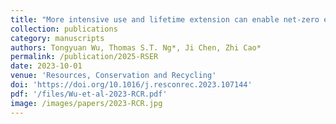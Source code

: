 ```yaml
---
title: "More intensive use and lifetime extension can enable net-zero emissions in China’s cement cycle"
collection: publications
category: manuscripts
authors: Tongyuan Wu, Thomas S.T. Ng*, Ji Chen, Zhi Cao*
permalink: /publication/2025-RSER
date: 2023-10-01
venue: 'Resources, Conservation and Recycling'
doi: 'https://doi.org/10.1016/j.resconrec.2023.107144'
pdf: '/files/Wu-et-al-2023-RCR.pdf'
image: /images/papers/2023-RCR.jpg
---
```


